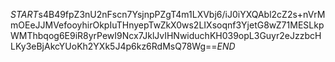 $START$s4B49fpZ3nU2nFscn7YsjnpPZgT4m1LXVbj6/iJ0iYXQAbl2cZ2s+nVrMmOEeJJMVefooyhirOkpIuTHnyepTwZkX0ws2LIXsoqnf3YjetG8wZ71MESLkpWMThbqog6E9iR8yrPewI9Ncx7JklJvIHNwiduchKH039opL3Guyr2eJzzbcHLKy3eBjAkcYUoKh2YXk5J4p6kz6RdMsQ78Wg==$END$